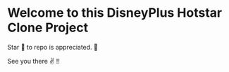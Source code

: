 # Welcome to this DisneyPlus Hotstar Clone Project

Star 🌟 to repo is appreciated. 🙌

See you there ✌ !!
